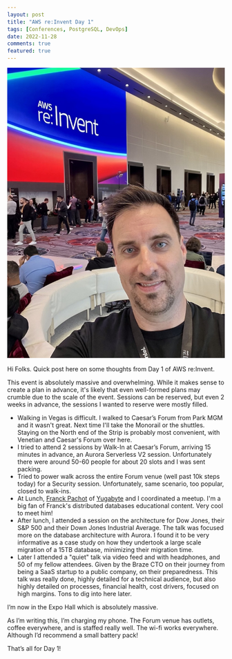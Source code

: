 ```yaml
---
layout: post
title: "AWS re:Invent Day 1"
tags: [Conferences, PostgreSQL, DevOps]
date: 2022-11-28
comments: true
featured: true
---
```


<img src="/assets/images/aws-reinvent-day1.jpg" alt="Andrew Atkinson at AWS re:Invent" />

Hi Folks. Quick post here on some thoughts from Day 1 of AWS re:Invent.

This event is absolutely massive and overwhelming. While it makes sense to create a plan in advance, it's likely that even well-formed plans may crumble due to the scale of the event. Sessions can be reserved, but even 2 weeks in advance, the sessions I wanted to reserve were mostly filled.

* Walking in Vegas is difficult. I walked to Caesar’s Forum from Park MGM and it wasn't great. Next time I'll take the Monorail or the shuttles. Staying on the North end of the Strip is probably most convenient, with Venetian and Caesar's Forum over here.
* I tried to attend 2 sessions by Walk-In at Caesar’s Forum, arriving 15 minutes in advance, an Aurora Serverless V2 session. Unfortunately there were around 50-60 people for about 20 slots and I was sent packing.
* Tried to power walk across the entire Forum venue (well past 10k steps today) for a Security session. Unfortunately, same scenario, too popular, closed to walk-ins.
* At Lunch, [Franck Pachot](https://twitter.com/FranckPachot) of [Yugabyte](https://www.yugabyte.com) and I coordinated a meetup. I'm a big fan of Franck's distributed databases educational content. Very cool to meet him!
* After lunch, I attended a session on the architecture for Dow Jones, their S&P 500 and their Down Jones Industrial Average. The talk was focused more on the database architecture with Aurora. I found it to be very informative as a case study on how they undertook a large scale migration of a 15TB database, minimizing their migration time.
* Later I attended a "quiet" talk via video feed and with headphones, and 50 of my fellow attendees. Given by the Braze CTO on their journey from being a SaaS startup to a public company, on their preparedness. This talk was really done, highly detailed for a technical audience, but also highly detailed on processes, financial health, cost drivers, focused on high margins. Tons to dig into here later.

I’m now in the Expo Hall which is absolutely massive.

As I’m writing this, I’m charging my phone. The Forum venue has outlets, coffee everywhere, and is staffed really well. The wi-fi works everywhere. Although I’d recommend a small battery pack!

That’s all for Day 1!
